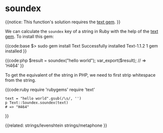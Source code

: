 # soundex

{{notice:
    This function's solution requires the [text
    gem](http://rubyforge.org/projects/text/).
}}

We can calculate the `soundex` key of a string in Ruby with the help of the
[text gem](http://rubyforge.org/projects/text/). To install this gem:

{{code:base
    $> sudo gem install Text
    Successfully installed Text-1.1.2
    1 gem installed
}}

{{code:php
    $result = soundex("hello world");
    var_export($result);
    // => 'H464'
}}

To get the equivalent of the string in PHP, we need to first strip whitespace
from the string.

{{code:ruby
    require 'rubygems'
    require 'text'

    text = "hello world".gsub(/\s/, '')
    p Text::Soundex.soundex(text)
    # => "H464"
}}


{{related:
    strings/levenshtein
    strings/metaphone
}}
